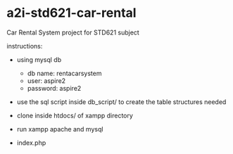# a2i-std621-car-rental
Car Rental System project for STD621 subject

instructions:
- using mysql db
  - db name: rentacarsystem
  - user: aspire2
  - password: aspire2

- use the sql script inside db_script/ to create the table structures needed

- clone inside htdocs/ of xampp directory

- run xampp apache and mysql

- index.php
